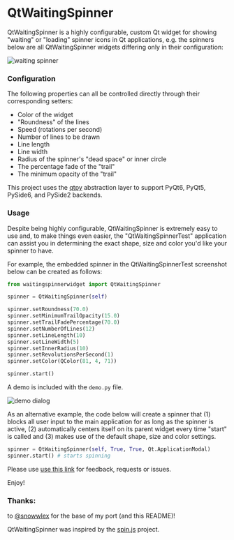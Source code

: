# QtWaitingSpinner

QtWaitingSpinner is a highly configurable, custom Qt widget for showing "waiting" or "loading" spinner icons in Qt applications, e.g. the spinners below are all QtWaitingSpinner widgets differing only in their configuration:

![waiting spinner](https://github.com/z3ntu/QtWaitingSpinner/blob/gh-pages/waiting-spinners.gif)

### Configuration

The following properties can all be controlled directly through their corresponding setters:

* Color of the widget
* "Roundness" of the lines
* Speed (rotations per second)
* Number of lines to be drawn
* Line length
* Line width
* Radius of the spinner's "dead space" or inner circle
* The percentage fade of the "trail"
* The minimum opacity of the "trail"

This project uses the [qtpy](https://github.com/spyder-ide/qtpy) abstraction layer to support PyQt6, PyQt5, PySide6, and PySide2 backends.

### Usage

Despite being highly configurable, QtWaitingSpinner is extremely easy to use and, to make things even easier, the "QtWaitingSpinnerTest" application can assist you in determining the exact shape, size and color you'd like your spinner to have.

For example, the embedded spinner in the QtWaitingSpinnerTest screenshot below can be created as follows:

```python
from waitingspinnerwidget import QtWaitingSpinner

spinner = QtWaitingSpinner(self)

spinner.setRoundness(70.0)
spinner.setMinimumTrailOpacity(15.0)
spinner.setTrailFadePercentage(70.0)
spinner.setNumberOfLines(12)
spinner.setLineLength(10)
spinner.setLineWidth(5)
spinner.setInnerRadius(10)
spinner.setRevolutionsPerSecond(1)
spinner.setColor(QColor(81, 4, 71))

spinner.start()
```

A demo is included with the `demo.py` file.

![demo dialog](https://github.com/z3ntu/QtWaitingSpinner/blob/gh-pages/test-dialog.png)

As an alternative example, the code below will create a spinner that (1) blocks all user input to the main application for as long as the spinner is active, (2) automatically centers itself on its parent widget every time "start" is called and (3) makes use of the default shape, size and color settings.

```python
spinner = QtWaitingSpinner(self, True, True, Qt.ApplicationModal)
spinner.start() # starts spinning
```

Please use [use this link](https://github.com/z3ntu/QtWaitingSpinner/issues) for feedback, requests or issues.

Enjoy!

### Thanks:
to [@snowwlex](https://github.com/snowwlex) for the base of my port (and this README)!

QtWaitingSpinner was inspired by the [spin.js](http://fgnass.github.io/spin.js/)  project.
